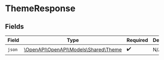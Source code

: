 # ThemeResponse


## Fields

| Field                                                                | Type                                                                 | Required                                                             | Description                                                          |
| -------------------------------------------------------------------- | -------------------------------------------------------------------- | -------------------------------------------------------------------- | -------------------------------------------------------------------- |
| `json`                                                               | [\OpenAPI\OpenAPI\Models\Shared\Theme](../../Models/Shared/Theme.md) | :heavy_check_mark:                                                   | N/A                                                                  |